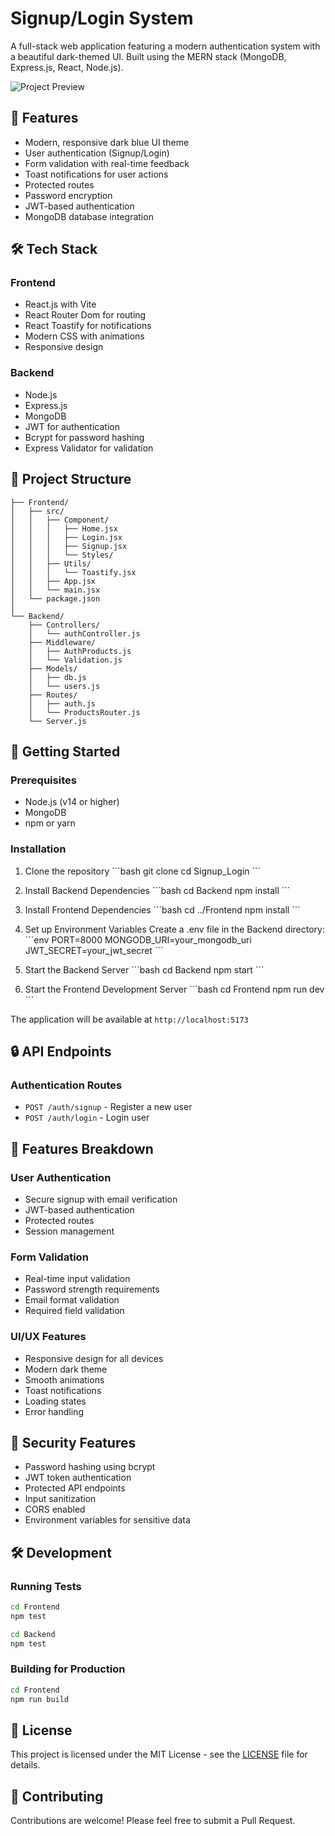 # Signup/Login System

A full-stack web application featuring a modern authentication system with a beautiful dark-themed UI. Built using the MERN stack (MongoDB, Express.js, React, Node.js).

![Project Preview](screenshot.png)

## 🚀 Features

- Modern, responsive dark blue UI theme
- User authentication (Signup/Login)
- Form validation with real-time feedback
- Toast notifications for user actions
- Protected routes
- Password encryption
- JWT-based authentication
- MongoDB database integration

## 🛠️ Tech Stack

### Frontend
- React.js with Vite
- React Router Dom for routing
- React Toastify for notifications
- Modern CSS with animations
- Responsive design

### Backend
- Node.js
- Express.js
- MongoDB
- JWT for authentication
- Bcrypt for password hashing
- Express Validator for validation

## 📁 Project Structure

```
├── Frontend/
│   ├── src/
│   │   ├── Component/
│   │   │   ├── Home.jsx
│   │   │   ├── Login.jsx
│   │   │   ├── Signup.jsx
│   │   │   └── Styles/
│   │   ├── Utils/
│   │   │   └── Toastify.jsx
│   │   ├── App.jsx
│   │   └── main.jsx
│   └── package.json
│
└── Backend/
    ├── Controllers/
    │   └── authController.js
    ├── Middleware/
    │   ├── AuthProducts.js
    │   └── Validation.js
    ├── Models/
    │   ├── db.js
    │   └── users.js
    ├── Routes/
    │   ├── auth.js
    │   └── ProductsRouter.js
    └── Server.js
```

## 🚀 Getting Started

### Prerequisites
- Node.js (v14 or higher)
- MongoDB
- npm or yarn

### Installation

1. Clone the repository
\`\`\`bash
git clone <repository-url>
cd Signup_Login
\`\`\`

2. Install Backend Dependencies
\`\`\`bash
cd Backend
npm install
\`\`\`

3. Install Frontend Dependencies
\`\`\`bash
cd ../Frontend
npm install
\`\`\`

4. Set up Environment Variables
Create a .env file in the Backend directory:
\`\`\`env
PORT=8000
MONGODB_URI=your_mongodb_uri
JWT_SECRET=your_jwt_secret
\`\`\`

5. Start the Backend Server
\`\`\`bash
cd Backend
npm start
\`\`\`

6. Start the Frontend Development Server
\`\`\`bash
cd Frontend
npm run dev
\`\`\`

The application will be available at `http://localhost:5173`

## 🔒 API Endpoints

### Authentication Routes
- `POST /auth/signup` - Register a new user
- `POST /auth/login` - Login user

## 📱 Features Breakdown

### User Authentication
- Secure signup with email verification
- JWT-based authentication
- Protected routes
- Session management

### Form Validation
- Real-time input validation
- Password strength requirements
- Email format validation
- Required field validation

### UI/UX Features
- Responsive design for all devices
- Modern dark theme
- Smooth animations
- Toast notifications
- Loading states
- Error handling

## 🔐 Security Features

- Password hashing using bcrypt
- JWT token authentication
- Protected API endpoints
- Input sanitization
- CORS enabled
- Environment variables for sensitive data

## 🛠️ Development

### Running Tests
```bash
cd Frontend
npm test

cd Backend
npm test
```

### Building for Production
```bash
cd Frontend
npm run build
```

## 📄 License

This project is licensed under the MIT License - see the [LICENSE](LICENSE) file for details.

## 🤝 Contributing

Contributions are welcome! Please feel free to submit a Pull Request.
